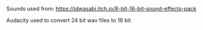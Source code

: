 Sounds used from: https://jdwasabi.itch.io/8-bit-16-bit-sound-effects-pack

Audacity used to convert 24 bit wav files to 16 bit
